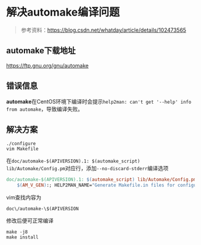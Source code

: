 # 解决automake编译问题

> 参考资料：<https://blog.csdn.net/whatday/article/details/102473565>

## automake下载地址

<https://ftp.gnu.org/gnu/automake>

## 错误信息

**automake**在CentOS环境下编译时会提示`help2man: can't get '--help' info from automake`，导致编译失败。

## 解决方案

```shell
./configure
vim Makefile
```

在`doc/automake-$(APIVERSION).1: $(automake_script) lib/Automake/Config.pm`对应行，添加`--no-discard-stderr`编译选项

```makefile
doc/automake-$(APIVERSION).1: $(automake_script) lib/Automake/Config.pm
    $(AM_V_GEN):; HELP2MAN_NAME="Generate Makefile.in files for configure from Makefile.am"; export HELP2MAN_NAME; $(update_mans) $(automake_script) --no-discard-stderr
```

vim查找内容为

```plain
doc\/automake-\$(APIVERSION
```

修改后便可正常编译

```shell
make -j8
make install
```
